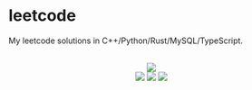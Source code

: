 # leetcode
My leetcode solutions in C++/Python/Rust/MySQL/TypeScript.

<div align="center">
<br/>
<img src="https://img.shields.io/badge/Solved-596/3156%20=%2018%25-blue.svg?style=flat-square" />
<br/>
<img src="https://img.shields.io/badge/Easy-254/795-5CB85D.svg?style=flat-square" />
<img src="https://img.shields.io/badge/Medium-264/1657-F0AE4E.svg?style=flat-square" />
<img src="https://img.shields.io/badge/Hard-78/704-D95450.svg?style=flat-square" />
</div>